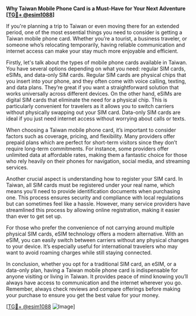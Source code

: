 **Why Taiwan Mobile Phone Card is a Must-Have for Your Next Adventure [[TG💪+ @esim1088](https://t.me/s/esim1088)]**

If you're planning a trip to Taiwan or even moving there for an extended period, one of the most essential things you need to consider is getting a Taiwan mobile phone card. Whether you’re a tourist, a business traveler, or someone who’s relocating temporarily, having reliable communication and internet access can make your stay much more enjoyable and efficient.

Firstly, let's talk about the types of mobile phone cards available in Taiwan. You have several options depending on what you need: regular SIM cards, eSIMs, and data-only SIM cards. Regular SIM cards are physical chips that you insert into your phone, and they often come with voice calling, texting, and data plans. They’re great if you want a straightforward solution that works universally across different devices. On the other hand, eSIMs are digital SIM cards that eliminate the need for a physical chip. This is particularly convenient for travelers as it allows you to switch carriers without physically swapping out your SIM card. Data-only SIM cards are ideal if you just need internet access without worrying about calls or texts.

When choosing a Taiwan mobile phone card, it’s important to consider factors such as coverage, pricing, and flexibility. Many providers offer prepaid plans which are perfect for short-term visitors since they don’t require long-term commitments. For instance, some providers offer unlimited data at affordable rates, making them a fantastic choice for those who rely heavily on their phones for navigation, social media, and streaming services.

Another crucial aspect is understanding how to register your SIM card. In Taiwan, all SIM cards must be registered under your real name, which means you’ll need to provide identification documents when purchasing one. This process ensures security and compliance with local regulations but can sometimes feel like a hassle. However, many service providers have streamlined this process by allowing online registration, making it easier than ever to get set up.

For those who prefer the convenience of not carrying around multiple physical SIM cards, eSIM technology offers a modern alternative. With an eSIM, you can easily switch between carriers without any physical changes to your device. It’s especially useful for international travelers who may want to avoid roaming charges while still staying connected.

In conclusion, whether you opt for a traditional SIM card, an eSIM, or a data-only plan, having a Taiwan mobile phone card is indispensable for anyone visiting or living in Taiwan. It provides peace of mind knowing you’ll always have access to communication and the internet wherever you go. Remember, always check reviews and compare offerings before making your purchase to ensure you get the best value for your money.

[[TG💪+ @esim1088](https://t.me/s/esim1088) ![Image](https://i.postimg.cc/Y0z9fWf4/image.png)]